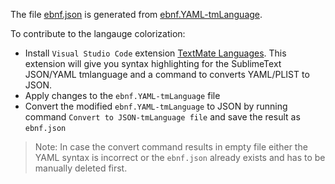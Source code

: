 The file [ebnf.json](https://github.com/igochkov/vscode-ebnf/blob/master/syntaxes/ebnf.json) is generated from [ebnf.YAML-tmLanguage](https://github.com/igochkov/vscode-ebnf/blob/master/syntaxes/ebnf.YAML-tmLanguage).

To contribute to the langauge colorization:

- Install `Visual Studio Code` extension [TextMate Languages](https://marketplace.visualstudio.com/items?itemName=Togusa09.tmlanguage). This extension will give you syntax highlighting for the SublimeText JSON/YAML tmlanguage and a command to converts YAML/PLIST to JSON.
- Apply changes to the `ebnf.YAML-tmLanguage` file
- Convert the modified `ebnf.YAML-tmLanguage` to JSON by running command `Convert to JSON-tmLanguage file` and save the result as `ebnf.json`

> Note: In case the convert command results in empty file either the YAML syntax is incorrect or the `ebnf.json` already exists and has to be manually deleted first.
